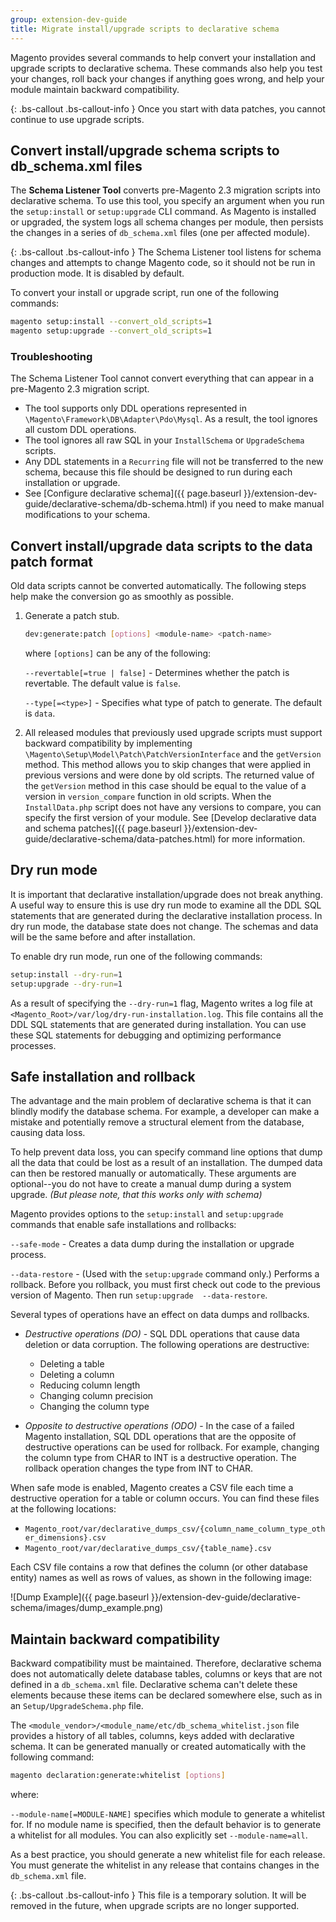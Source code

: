 ```yaml
---
group: extension-dev-guide
title: Migrate install/upgrade scripts to declarative schema
---
```


Magento provides several commands to help convert your installation and upgrade scripts to declarative schema. These commands also help you test your changes, roll back your changes if anything goes wrong, and help your module maintain backward compatibility.

{: .bs-callout .bs-callout-info }
Once you start with data patches, you cannot continue to use upgrade scripts.

## Convert install/upgrade schema scripts to  db_schema.xml files

The **Schema Listener Tool** converts pre-Magento 2.3 migration scripts into declarative schema. To use this tool, you specify an argument when you run the `setup:install` or `setup:upgrade` CLI command. As Magento is installed or upgraded, the system logs all schema changes per module, then persists the changes in a series of `db_schema.xml` files (one per affected module).

{: .bs-callout .bs-callout-info }
The Schema Listener tool listens for schema changes and attempts to change Magento code, so it should not be run in production mode. It is disabled by default.

To convert your install or upgrade script, run one of the following commands:

```bash
magento setup:install --convert_old_scripts=1
magento setup:upgrade --convert_old_scripts=1
```

### Troubleshooting

The Schema Listener Tool cannot convert everything that can appear in a pre-Magento 2.3 migration script.

* The tool supports only DDL operations represented in `\Magento\Framework\DB\Adapter\Pdo\Mysql`. As a result, the tool ignores all custom DDL operations.
* The tool ignores all raw SQL in your `InstallSchema` or `UpgradeSchema` scripts.
* Any DDL statements in a `Recurring` file will not be transferred to the new schema, because this file should be designed to run during each installation or upgrade.
* See [Configure declarative schema]({{ page.baseurl }}/extension-dev-guide/declarative-schema/db-schema.html) if you need to make manual modifications to your schema.

## Convert install/upgrade data scripts to the data patch format

Old data scripts cannot be converted automatically. The following steps help make the conversion go as smoothly as possible.

1. Generate a patch stub.

    ```bash
    dev:generate:patch [options] <module-name> <patch-name>
    ```
    where `[options]` can be any of the following:

    `--revertable[=true | false]` - Determines whether the patch is revertable. The default value is `false`.

    `--type[=<type>]` - Specifies what type of patch to generate. The default is `data`.

2. All released modules that previously used upgrade scripts must support backward compatibility by implementing
`\Magento\Setup\Model\Patch\PatchVersionInterface` and the `getVersion` method. This method allows you to skip changes that were applied in previous versions and were done by old scripts. The returned value of the `getVersion` method in this case should be equal to the value of a version in `version_compare` function in old scripts. When the `InstallData.php` script does not have any versions to compare, you can specify the first version of your module. See [Develop declarative data and schema patches]({{ page.baseurl }}/extension-dev-guide/declarative-schema/data-patches.html) for more information.

## Dry run mode

It is important that declarative installation/upgrade does not break anything. A useful way to ensure this is use dry run mode to examine all the DDL SQL statements that are generated during the declarative installation process. In dry run mode, the database state does not change. The schemas and data will be the same before and after installation.

To enable dry run mode, run one of the following commands:

```bash
setup:install --dry-run=1
setup:upgrade --dry-run=1
```

As a result of specifying the `--dry-run=1` flag, Magento writes a log file at `<Magento_Root>/var/log/dry-run-installation.log`. This file contains all the DDL SQL statements that are generated during installation. You can use these SQL statements for debugging and optimizing performance processes.

## Safe installation and rollback

The advantage and the main problem of declarative schema is that it can blindly modify the database schema. For example, a developer can make a mistake and potentially remove a structural element from the database, causing data loss.

To help prevent data loss, you can specify command line options that dump all the data that could be lost as a result of an installation. The dumped data can then be restored manually or automatically. These arguments are optional--you do not have to create a manual dump during a system upgrade. _(But please note, that this works only with schema)_

Magento provides options to the `setup:install` and `setup:upgrade` commands that enable safe installations and rollbacks:

`--safe-mode` - Creates a data dump during the installation or upgrade process.

`--data-restore` - (Used with the `setup:upgrade` command only.) Performs a rollback. Before you rollback, you must first check out code to the previous version of Magento. Then run `setup:upgrade  --data-restore`.

Several types of operations have an effect on data dumps and rollbacks.

* *Destructive operations (DO)* - SQL DDL operations that cause data deletion or data corruption. The following operations are destructive:

  - Deleting a table
  - Deleting a column
  - Reducing column length
  - Changing column precision
  - Changing the column type

* *Opposite to destructive operations (ODO)* - In the case of a failed Magento installation, SQL DDL operations that are the opposite of  destructive operations can be used for rollback. For example, changing the column type from CHAR to INT is a destructive operation. The rollback operation changes the type from INT to CHAR.

When safe mode is enabled, Magento creates a CSV file each time a destructive operation for a table or column occurs. You can find these files at the following locations:

* `Magento_root/var/declarative_dumps_csv/{column_name_column_type_other_dimensions}.csv`
* `Magento_root/var/declarative_dumps_csv/{table_name}.csv`

Each CSV file contains a row that defines the column (or other database entity) names as well as rows of values, as shown in the following image:

![Dump Example]({{ page.baseurl }}/extension-dev-guide/declarative-schema/images/dump_example.png)

## Maintain backward compatibility

Backward compatibility must be maintained. Therefore, declarative schema does not automatically delete database tables, columns or keys that are not defined in a `db_schema.xml` file. Declarative schema can't delete these elements because these items can be declared somewhere else, such as in an `Setup/UpgradeSchema.php` file.

The `<module_vendor>/<module_name/etc/db_schema_whitelist.json` file provides a history of all tables, columns, keys added with declarative schema. It can be generated manually or created automatically with the following command:

```bash
magento declaration:generate:whitelist [options]
```
where:

`--module-name[=MODULE-NAME]` specifies which module to generate a whitelist for. If no module name is specified, then the default behavior is to generate a whitelist for all modules. You can also explicitly set `--module-name=all`.

As a best practice, you should generate a new whitelist file for each release. You must generate the whitelist  in any release that contains changes in the `db_schema.xml` file.

{: .bs-callout .bs-callout-info }
This file is a temporary solution. It will be removed in the future, when upgrade scripts are no longer supported.
